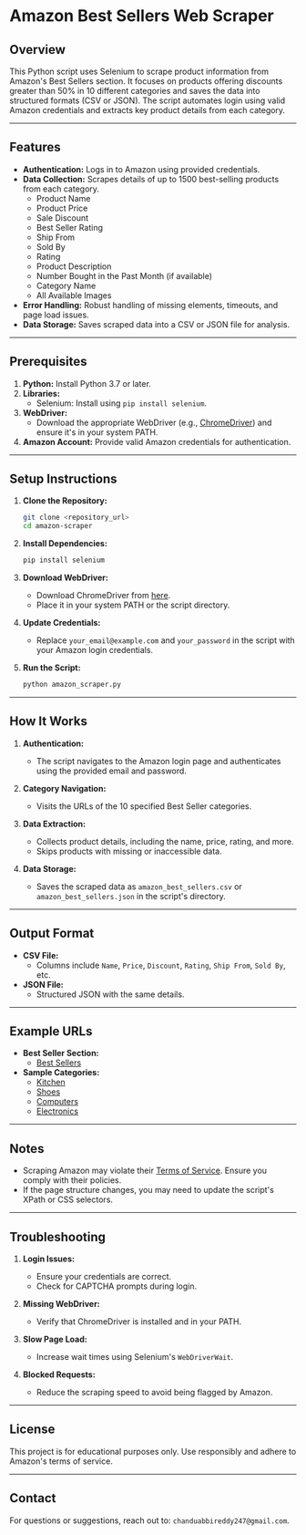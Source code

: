 # Amazon Best Sellers Web Scraper

## Overview
This Python script uses Selenium to scrape product information from Amazon's Best Sellers section. It focuses on products offering discounts greater than 50% in 10 different categories and saves the data into structured formats (CSV or JSON). The script automates login using valid Amazon credentials and extracts key product details from each category.

---

## Features
- **Authentication:** Logs in to Amazon using provided credentials.
- **Data Collection:** Scrapes details of up to 1500 best-selling products from each category.
  - Product Name
  - Product Price
  - Sale Discount
  - Best Seller Rating
  - Ship From
  - Sold By
  - Rating
  - Product Description
  - Number Bought in the Past Month (if available)
  - Category Name
  - All Available Images
- **Error Handling:** Robust handling of missing elements, timeouts, and page load issues.
- **Data Storage:** Saves scraped data into a CSV or JSON file for analysis.

---

## Prerequisites
1. **Python:** Install Python 3.7 or later.
2. **Libraries:**
   - Selenium: Install using `pip install selenium`.
3. **WebDriver:**
   - Download the appropriate WebDriver (e.g., [ChromeDriver](https://chromedriver.chromium.org/downloads)) and ensure it's in your system PATH.
4. **Amazon Account:** Provide valid Amazon credentials for authentication.

---

## Setup Instructions

1. **Clone the Repository:**
   ```bash
   git clone <repository_url>
   cd amazon-scraper
   ```

2. **Install Dependencies:**
   ```bash
   pip install selenium
   ```

3. **Download WebDriver:**
   - Download ChromeDriver from [here](https://chromedriver.chromium.org/downloads).
   - Place it in your system PATH or the script directory.

4. **Update Credentials:**
   - Replace `your_email@example.com` and `your_password` in the script with your Amazon login credentials.

5. **Run the Script:**
   ```bash
   python amazon_scraper.py
   ```

---

## How It Works

1. **Authentication:**
   - The script navigates to the Amazon login page and authenticates using the provided email and password.

2. **Category Navigation:**
   - Visits the URLs of the 10 specified Best Seller categories.

3. **Data Extraction:**
   - Collects product details, including the name, price, rating, and more.
   - Skips products with missing or inaccessible data.

4. **Data Storage:**
   - Saves the scraped data as `amazon_best_sellers.csv` or `amazon_best_sellers.json` in the script's directory.

---

## Output Format
- **CSV File:**
  - Columns include `Name`, `Price`, `Discount`, `Rating`, `Ship From`, `Sold By`, etc.
- **JSON File:**
  - Structured JSON with the same details.

---

## Example URLs
- **Best Seller Section:**
  - [Best Sellers](https://www.amazon.in/gp/bestsellers/?ref_=nav_em_cs_bestsellers_0_1_1_2)
- **Sample Categories:**
  - [Kitchen](https://www.amazon.in/gp/bestsellers/kitchen/ref=zg_bs_nav_kitchen_0)
  - [Shoes](https://www.amazon.in/gp/bestsellers/shoes/ref=zg_bs_nav_shoes_0)
  - [Computers](https://www.amazon.in/gp/bestsellers/computers/ref=zg_bs_nav_computers_0)
  - [Electronics](https://www.amazon.in/gp/bestsellers/electronics/ref=zg_bs_nav_electronics_0)

---

## Notes
- Scraping Amazon may violate their [Terms of Service](https://www.amazon.in/gp/help/customer/display.html). Ensure you comply with their policies.
- If the page structure changes, you may need to update the script's XPath or CSS selectors.

---

## Troubleshooting
1. **Login Issues:**
   - Ensure your credentials are correct.
   - Check for CAPTCHA prompts during login.

2. **Missing WebDriver:**
   - Verify that ChromeDriver is installed and in your PATH.

3. **Slow Page Load:**
   - Increase wait times using Selenium's `WebDriverWait`.

4. **Blocked Requests:**
   - Reduce the scraping speed to avoid being flagged by Amazon.

---

## License
This project is for educational purposes only. Use responsibly and adhere to Amazon's terms of service.

---

## Contact
For questions or suggestions, reach out to: `chanduabbireddy247@gmail.com`. 

